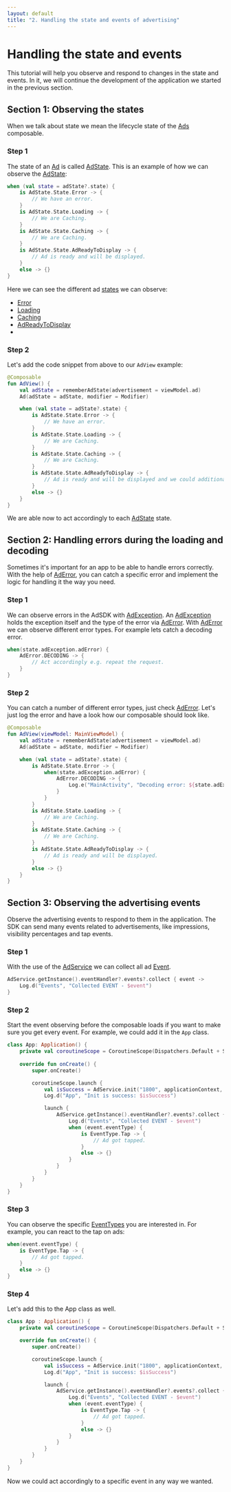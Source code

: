 ```yaml
---
layout: default
title: "2. Handling the state and events of advertising"
---
```


# Handling the state and events
This tutorial will help you observe and respond to changes in the state and events.
In it, we will continue the development of the application we started in the previous section.

## Section 1: Observing the states

When we talk about state we mean the lifecycle state of the [Ads](https://vm-mobile-sdk.github.io/nextgen-adsdk-android-release/4.4.0/sdk_presentation_compose/com.adition.sdk_presentation_compose/-ad.html) composable.

### Step 1
The state of an [Ad](https://vm-mobile-sdk.github.io/nextgen-adsdk-android-release/4.4.0/sdk_presentation_compose/com.adition.sdk_presentation_compose/-ad.html) is called [AdState](https://vm-mobile-sdk.github.io/nextgen-adsdk-android-release/4.4.0/sdk_presentation_compose/com.adition.sdk_presentation_compose/-ad-state/index.html).
This is an example of how we can observe the [AdState](https://vm-mobile-sdk.github.io/nextgen-adsdk-android-release/4.4.0/sdk_presentation_compose/com.adition.sdk_presentation_compose/-ad-state/index.html):
```kotlin
when (val state = adState?.state) {
    is AdState.State.Error -> {
        // We have an error.
    }
    is AdState.State.Loading -> {
        // We are Caching.
    }
    is AdState.State.Caching -> {
        // We are Caching.
    }
    is AdState.State.AdReadyToDisplay -> {
        // Ad is ready and will be displayed.
    }
    else -> {}
}
```
Here we can see the different ad [states](https://vm-mobile-sdk.github.io/nextgen-adsdk-android-release/4.4.0/sdk_presentation_compose/com.adition.sdk_presentation_compose/-ad-state/-state/index.html) we can observe:
- [Error](https://vm-mobile-sdk.github.io/nextgen-adsdk-android-release/4.4.0/sdk_presentation_compose/com.adition.sdk_presentation_compose/-ad-state/-state/-error/index.html)
- [Loading](https://vm-mobile-sdk.github.io/nextgen-adsdk-android-release/4.4.0/sdk_presentation_compose/com.adition.sdk_presentation_compose/-ad-state/-state/-loading/index.html)
- [Caching](https://vm-mobile-sdk.github.io/nextgen-adsdk-android-release/4.4.0/sdk_presentation_compose/com.adition.sdk_presentation_compose/-ad-state/-state/-caching/index.html)
- [AdReadyToDisplay](https://vm-mobile-sdk.github.io/nextgen-adsdk-android-release/4.4.0/sdk_presentation_compose/com.adition.sdk_presentation_compose/-ad-state/-state/-ad-ready-to-display/index.html)
-
### Step 2
Let's add the code snippet from above to our `AdView` example:
```kotlin
@Composable
fun AdView() {
    val adState = rememberAdState(advertisement = viewModel.ad)
    Ad(adState = adState, modifier = Modifier)

    when (val state = adState?.state) {
        is AdState.State.Error -> {
            // We have an error.
        }
        is AdState.State.Loading -> {
            // We are Caching.
        }
        is AdState.State.Caching -> {
            // We are Caching.
        }
        is AdState.State.AdReadyToDisplay -> {
            // Ad is ready and will be displayed and we could additional work
        }
        else -> {}
    }
}
```
We are able now to act accordingly to each [AdState](https://vm-mobile-sdk.github.io/nextgen-adsdk-android-release/4.4.0/sdk_presentation_compose/com.adition.sdk_presentation_compose/-ad-state/index.html) state.

## Section 2: Handling errors during the loading and decoding

Sometimes it's important for an app to be able to handle errors correctly.
With the help of [AdError](https://vm-mobile-sdk.github.io/nextgen-adsdk-android-release/4.4.0/sdk_core/com.adition.sdk_core/-ad-error/index.html), you can catch a specific error and implement the logic for handling it the way you need.

### Step 1
We can observe errors in the AdSDK with [AdException](https://vm-mobile-sdk.github.io/nextgen-adsdk-android-release/4.4.0/sdk_core/com.adition.sdk_core/-ad-exception/index.html).
An [AdException](https://vm-mobile-sdk.github.io/nextgen-adsdk-android-release/4.4.0/sdk_core/com.adition.sdk_core/-ad-exception/index.html) holds the exception itself and the type of the error via [AdError](https://vm-mobile-sdk.github.io/nextgen-adsdk-android-release/4.4.0/sdk_core/com.adition.sdk_core/-ad-error/index.html).
With [AdError](https://vm-mobile-sdk.github.io/nextgen-adsdk-android-release/4.4.0/sdk_core/com.adition.sdk_core/-ad-error/index.html) we can observe different error types.
For example lets catch a decoding error.
```kotlin
when(state.adException.adError) {
    AdError.DECODING -> {
        // Act accordingly e.g. repeat the request.
    }
}
```

### Step 2
You can catch a number of different error types, just check [AdError](https://vm-mobile-sdk.github.io/nextgen-adsdk-android-release/4.4.0/sdk_core/com.adition.sdk_core/-ad-error/index.html).
Let's just log the error and have a look how our composable should look like.
```kotlin
@Composable
fun AdView(viewModel: MainViewModel) {
    val adState = rememberAdState(advertisement = viewModel.ad)
    Ad(adState = adState, modifier = Modifier)

    when (val state = adState?.state) {
        is AdState.State.Error -> {
            when(state.adException.adError) {
                AdError.DECODING -> {
                    Log.e("MainActivity", "Decoding error: ${state.adException.exception}")
                }
            }
        }
        is AdState.State.Loading -> {
            // We are Caching.
        }
        is AdState.State.Caching -> {
            // We are Caching.
        }
        is AdState.State.AdReadyToDisplay -> {
            // Ad is ready and will be displayed.
        }
        else -> {}
    }
}
```

## Section 3: Observing the advertising events
Observe the advertising events to respond to them in the application.
The SDK can send many events related to advertisements, like impressions, visibility percentages and tap events.

### Step 1
With the use of the [AdService](https://vm-mobile-sdk.github.io/nextgen-adsdk-android-release/4.4.0/sdk_core/com.adition.sdk_core/-ad-service/index.html) we can collect all ad [Event](https://vm-mobile-sdk.github.io/nextgen-adsdk-android-release/4.4.0/sdk_core/com.adition.sdk_core/-event/index.html).
```kotlin
AdService.getInstance().eventHandler?.events?.collect { event ->
    Log.d("Events", "Collected EVENT - $event")
}
```

### Step 2
Start the event observing before the composable loads if you want to make sure you get every event.
For example, we could add it in the `App` class.
```kotlin
class App: Application() {
    private val coroutineScope = CoroutineScope(Dispatchers.Default + SupervisorJob())
    
    override fun onCreate() {
        super.onCreate()

        coroutineScope.launch {
            val isSuccess = AdService.init("1800", applicationContext, EventHandler())
            Log.d("App", "Init is success: $isSuccess")

            launch {
                AdService.getInstance().eventHandler?.events?.collect { event ->
                    Log.d("Events", "Collected EVENT - $event")
                    when (event.eventType) {
                        is EventType.Tap -> {
                            // Ad got tapped.
                        }
                        else -> {}
                    }
                }
            }
        }
    }
}
```

### Step 3
You can observe the specific [EventTypes](https://vm-mobile-sdk.github.io/nextgen-adsdk-android-release/4.4.0/sdk_core/com.adition.sdk_core/-event-type/index.html) you are interested in.
For example, you can react to the tap on ads:
```kotlin
when(event.eventType) {
    is EventType.Tap -> {
        // Ad got tapped.
    }
    else -> {}
}
```

### Step 4
Let's add this to the App class as well.
```kotlin
class App : Application() {
    private val coroutineScope = CoroutineScope(Dispatchers.Default + SupervisorJob())

    override fun onCreate() {
        super.onCreate()

        coroutineScope.launch {
            val isSuccess = AdService.init("1800", applicationContext, EventHandler())
            Log.d("App", "Init is success: $isSuccess")

            launch {
                AdService.getInstance().eventHandler?.events?.collect { event ->
                    Log.d("Events", "Collected EVENT - $event")
                    when (event.eventType) {
                        is EventType.Tap -> {
                            // Ad got tapped.
                        }
                        else -> {}
                    }
                }
            }
        }
    }
}
```

Now we could act accordingly to a specific event in any way we wanted.